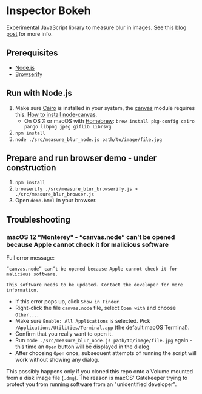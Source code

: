 # Inspector Bokeh

Experimental JavaScript library to measure blur in images. See this [blog post](https://medium.com/dawandadev/canvas-based-blur-detection-with-javascript-8d9dc25cb7d5) for more info.

## Prerequisites
* [Node.js](https://nodejs.org/)
* [Browserify](http://browserify.org/)

## Run with Node.js
1. Make sure [Cairo](http://cairographics.org/) is installed in your system, the [canvas](https://github.com/Automattic/node-canvas) module requires this. [How to install node-canvas](https://github.com/Automattic/node-canvas/wiki).
   * On OS X or macOS with [Homebrew](http://brew.sh/): `brew install pkg-config cairo pango libpng jpeg giflib librsvg`
1. `npm install`
1. `node ./src/measure_blur_node.js path/to/image/file.jpg`

## Prepare and run browser demo - under construction
1. `npm install`
2. `browserify ./src/measure_blur_browserify.js > ./src/measure_blur_browser.js`
3. Open `demo.html` in your browser.

## Troubleshooting

### macOS 12 "Monterey" - “canvas.node” can’t be opened because Apple cannot check it for malicious software

Full error message:
```
“canvas.node” can’t be opened because Apple cannot check it for malicious software.

This software needs to be updated. Contact the developer for more information.
```

 * If this error pops up, click `Show in Finder`.
 * Right-click the file `canvas.node` file, select `Open with` and choose `Other...`.
 * Make sure `Enable: All Applications` is selected. Pick `/Applications/Utilities/Terminal.app` (the default macOS Terminal).
 * Confirm that you really want to open it.
 * Run `node ./src/measure_blur_node.js path/to/image/file.jpg` again - this time an `Open` button will be displayed in the dialog.
 * After choosing `Open` once, subsequent attempts of running the script will work without showing any dialog.

This possibly happens only if you cloned this repo onto a Volume mounted from a disk image file (`.dmg`). The reason is macOS' Gatekeeper trying to protect you from running software from an "unidentified developer".